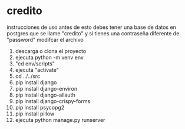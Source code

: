 # credito
instrucciones de uso
antes de esto debes tener una base de datos en postgres que se llame "credito"
y si tienes una contraseña diferente de "password" modifcar el archivo
1. descarga o clona el proyecto
2. ejecuta python -m venv env
3. "cd env/scripts"
4. ejecuta "activate"
5. cd ../../src
6. pip install django
7. pip install django-environ
8. pip install django-allauth
9. pip install django-crispy-forms
10. pip install psycopg2
11. pip install pillow
12. ejecuta python manage.py runserver
